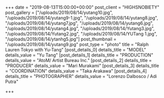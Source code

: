+++
date = "2019-08-13T15:00:00+00:00"
post_client = "HIGHSNOBIETY"
post_gallery = ["/uploads/2019/08/14/yutang10.jpg", "/uploads/2019/08/14/yutang9-1.jpg", "/uploads/2019/08/14/yutang8.jpg", "/uploads/2019/08/14/yutang7.jpg", "/uploads/2019/08/14/yutang6.jpg", "/uploads/2019/08/14/yutang4.jpg", "/uploads/2019/08/14/Yutang3.jpg", "/uploads/2019/08/14/Yutang2.jpg", "/uploads/2019/08/14/YUTang 1.jpg", "/uploads/2019/08/14/ytanhg5.jpg"]
post_thumbnail = "/uploads/2019/08/14/yutang9.jpg"
post_type = "photo"
title = "Ralph Lauren Tokyo with Yu-Tang"
[post_details_0]
details_title = "MODEL"
details_value = "Yu Tang"
[post_details_1]
details_title = "PRODUCTION"
details_value = "AtoM/ Artist Bureau Inc."
[post_details_2]
details_title = "PRODUCER"
details_value = "Mari Murakami"
[post_details_3]
details_title = "COORDINATION"
details_value = "Taka Arakawa"
[post_details_4]
details_title = "PHOTOGRAPHER"
details_value = "Lorenzo Dalbosco / Adi Putra"

+++
